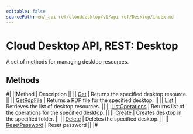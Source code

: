 ```yaml
---
editable: false
sourcePath: en/_api-ref/clouddesktop/v1/api-ref/Desktop/index.md
---
```


# Cloud Desktop API, REST: Desktop

A set of methods for managing desktop resources.

## Methods

#|
||Method | Description ||
|| [Get](get.md) | Returns the specified desktop resource. ||
|| [GetRdpFile](getRdpFile.md) | Returns a RDP file for the specified desktop. ||
|| [List](list.md) | Retrieves the list of desktop resources. ||
|| [ListOperations](listOperations.md) | Returns list of the operations for the specified desktop. ||
|| [Create](create.md) | Creates desktop in the specified folder. ||
|| [Delete](delete.md) | Deletes the specified desktop. ||
|| [ResetPassword](resetPassword.md) | Reset password ||
|#